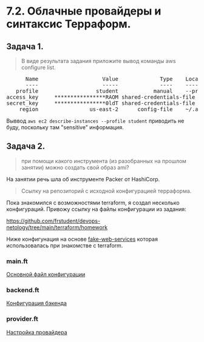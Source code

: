 ﻿# 7.2. Облачные провайдеры и синтаксис Терраформ.

## Задача 1.

> В виде результата задания приложите вывод команды aws configure list.

<pre>
      Name                    Value             Type    Location
      ----                    -----             ----    --------
   profile                  student           manual    --profile
access_key     ****************RAOM shared-credentials-file
secret_key     ****************0ldT shared-credentials-file
    region                us-east-2      config-file    ~/.aws/config
</pre>

Выввод ```aws ec2 describe-instances --profile student``` приводить не буду, поскольку там "sensitive" информация.


## Задача 2.

>  при помощи какого инструмента (из разобранных на прошлом занятии) можно создать свой образ ami?

На занятии речь шла об инструменте Packer от HashiCorp.

> Ссылку на репозиторий с исходной конфигурацией терраформа.

Пока знакомился с возможностями terraform, я создал несколько конфигураций. Привожу ссылку на файлы конфигурации из задания:  

https://github.com/frstudent/devops-netology/tree/main/terraform/homework

Ниже конфигунация на основе [fake-web-services](https://app.terraform.io/fake-web-services) которая использовалась при знакомстве с terraform.


### main.ft

[Основной файл конфигурации](terraform/main.tf)

### backend.ft

[Конфигурация бэкенда](terraform/backend.tf)

### provider.ft

[Настройка провайдера](terraform/provider.tf)

